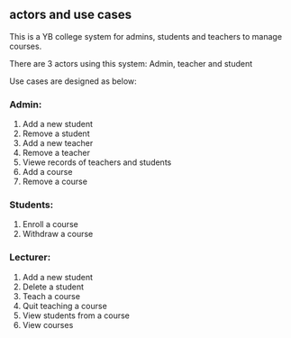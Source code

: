 
## actors and use cases

This is a YB college system for admins, students and teachers to manage courses.

There are 3 actors using this system: Admin, teacher and student

Use cases are designed as below:

### Admin:
1. Add a new student
2. Remove a student
3. Add a new teacher
4. Remove a teacher
5. Viewe records of teachers and students
6. Add a course
7. Remove a course

### Students:
1. Enroll a course
2. Withdraw a course

### Lecturer:
1. Add a new student
2. Delete a student
3. Teach a course
4. Quit teaching a course
5. View students from a course
6. View courses
